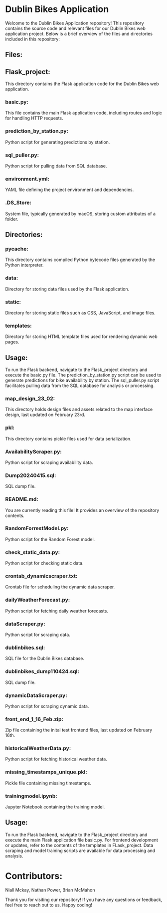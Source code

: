 # Dublin Bikes Application
Welcome to the Dublin Bikes Application repository! This repository contains the source code and relevant files for our Dublin Bikes web application project. Below is a brief overview of the files and directories included in this repository:

## Files:
## Flask_project: 
This directory contains the Flask application code for the Dublin Bikes web application.

### basic.py:
This file contains the main Flask application code, including routes and logic for handling HTTP requests.
### prediction_by_station.py:
Python script for generating predictions by station.
### sql_puller.py:
Python script for pulling data from SQL database.
### environment.yml: 
YAML file defining the project environment and dependencies.

### .DS_Store: 
System file, typically generated by macOS, storing custom attributes of a folder.
## Directories:
### pycache: 
This directory contains compiled Python bytecode files generated by the Python interpreter.
### data: 
Directory for storing data files used by the Flask application.
### static: 
Directory for storing static files such as CSS, JavaScript, and image files.
### templates:
Directory for storing HTML template files used for rendering dynamic web pages.
## Usage:
To run the Flask backend, navigate to the Flask_project directory and execute the basic.py file.
The prediction_by_station.py script can be used to generate predictions for bike availability by station.
The sql_puller.py script facilitates pulling data from the SQL database for analysis or processing.

### map_design_23_02: 
This directory holds design files and assets related to the map interface design, last updated on February 23rd.
### pkl: 
This directory contains pickle files used for data serialization.
### AvailabilityScraper.py:
Python script for scraping availability data.
### Dump20240415.sql: 
SQL dump file.
###  README.md: 
You are currently reading this file! It provides an overview of the repository contents.
### RandomForrestModel.py: 
Python script for the Random Forest model.
### check_static_data.py:
Python script for checking static data.
### crontab_dynamicscraper.txt: 
Crontab file for scheduling the dynamic data scraper.
### dailyWeatherForecast.py: 
Python script for fetching daily weather forecasts.
### dataScraper.py: 
Python script for scraping data.
### dublinbikes.sql: 
SQL file for the Dublin Bikes database.
### dublinbikes_dump110424.sql: 
SQL dump file.
### dynamicDataScraper.py: 
Python script for scraping dynamic data.
### front_end_1_16_Feb.zip: 
Zip file containing the inital test frontend files, last updated on February 16th.
### historicalWeatherData.py: 
Python script for fetching historical weather data.
### missing_timestamps_unique.pkl: 
Pickle file containing missing timestamps.
### trainingmodel.ipynb: 
Jupyter Notebook containing the training model.
## Usage:
To run the Flask backend, navigate to the Flask_project directory and execute the main Flask application file basic.py.
For frontend development or updates, refer to the contents of the templates in FLask_project.
Data scraping and model training scripts are available for data processing and analysis.

# Contributors:
Niall Mckay,
Nathan Power,
Brian McMahon

Thank you for visiting our repository! If you have any questions or feedback, feel free to reach out to us. Happy coding!
